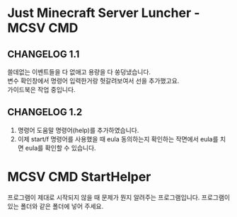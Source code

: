 # Just Minecraft Server Luncher - MCSV CMD  
  
## CHANGELOG 1.1  
쓸데없는 이벤트들을 다 없애고 용량을 다 쑹덩냈습니다.  
변수 확인창에서 명령어 입력한거랑 헛갈려보여서 선을 추가했고요.  
가이드북은 작업 중입니다.

## CHANGELOG 1.2
1. 명령어 도움말 명령어(help)를 추가하였습니다.  
2. 이제 start/f 명령어를 사용했을 때 eula 동의하는지 확인하는 작면에서 eula를 치면 eula를 확인할 수 있습니다.

# MCSV CMD StartHelper
프로그램이 제대로 시작되지 않을 때 문제가 뭔지 알려주는 프로그램입니다.
프로그램이 있는 폴더와 같은 폴더에 넣어 주세요.
